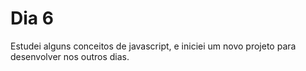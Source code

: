 # Dia 6
Estudei alguns conceitos de javascript, e iniciei um novo projeto para desenvolver nos outros dias.
